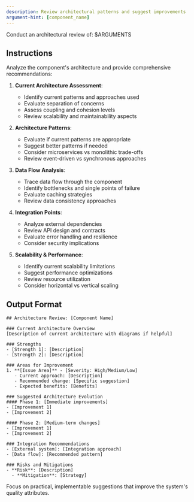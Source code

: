 ```yaml
---
description: Review architectural patterns and suggest improvements
argument-hint: [component_name]
---
```


Conduct an architectural review of: $ARGUMENTS

## Instructions
Analyze the component's architecture and provide comprehensive recommendations:

1. **Current Architecture Assessment**:
   - Identify current patterns and approaches used
   - Evaluate separation of concerns
   - Assess coupling and cohesion levels
   - Review scalability and maintainability aspects

2. **Architecture Patterns**:
   - Evaluate if current patterns are appropriate
   - Suggest better patterns if needed
   - Consider microservices vs monolithic trade-offs
   - Review event-driven vs synchronous approaches

3. **Data Flow Analysis**:
   - Trace data flow through the component
   - Identify bottlenecks and single points of failure
   - Evaluate caching strategies
   - Review data consistency approaches

4. **Integration Points**:
   - Analyze external dependencies
   - Review API design and contracts
   - Evaluate error handling and resilience
   - Consider security implications

5. **Scalability & Performance**:
   - Identify current scalability limitations
   - Suggest performance optimizations
   - Review resource utilization
   - Consider horizontal vs vertical scaling

## Output Format
```
## Architecture Review: [Component Name]

### Current Architecture Overview
[Description of current architecture with diagrams if helpful]

### Strengths
- [Strength 1]: [Description]
- [Strength 2]: [Description]

### Areas for Improvement
1. **[Issue Area]** - [Severity: High/Medium/Low]
   - Current approach: [Description]
   - Recommended change: [Specific suggestion]
   - Expected benefits: [Benefits]

### Suggested Architecture Evolution
#### Phase 1: [Immediate improvements]
- [Improvement 1]
- [Improvement 2]

#### Phase 2: [Medium-term changes]
- [Improvement 1]
- [Improvement 2]

### Integration Recommendations
- [External system]: [Integration approach]
- [Data flow]: [Recommended pattern]

### Risks and Mitigations
- **Risk**: [Description]
  - **Mitigation**: [Strategy]
```

Focus on practical, implementable suggestions that improve the system's quality attributes.